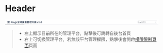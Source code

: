 # Header

![Header](asset/Header.png)

> - 左上顯示目前所在的管理平台，點擊後可跳轉自後台首頁
> - 右上可切換管理平台，若無該平台管理權限，點擊後會開啟[權限限制頁面](Pages/components/banned-page)頁面


